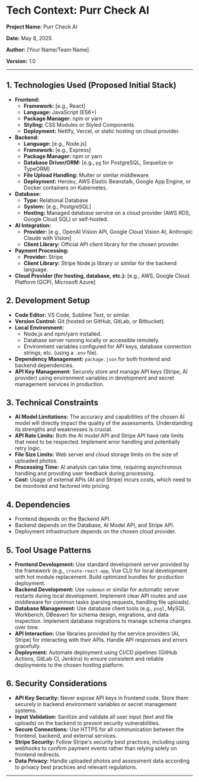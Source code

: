 # Tech Context: Purr Check AI

**Project Name:** Purr Check AI

**Date:** May 8, 2025

**Author:** [Your Name/Team Name]

**Version:** 1.0

---

## 1. Technologies Used (Proposed Initial Stack)

* **Frontend:**
    * **Framework:** [e.g., React]
    * **Language:** JavaScript (ES6+)
    * **Package Manager:** npm or yarn
    * **Styling:** CSS Modules or Styled Components
    * **Deployment:** Netlify, Vercel, or static hosting on cloud provider.
* **Backend:**
    * **Language:** [e.g., Node.js]
    * **Framework:** [e.g., Express]
    * **Package Manager:** npm or yarn
    * **Database Driver/ORM:** [e.g., `pg` for PostgreSQL, Sequelize or TypeORM]
    * **File Upload Handling:** Multer or similar middleware.
    * **Deployment:** Heroku, AWS Elastic Beanstalk, Google App Engine, or Docker containers on Kubernetes.
* **Database:**
    * **Type:** Relational Database
    * **System:** [e.g., PostgreSQL]
    * **Hosting:** Managed database service on a cloud provider (AWS RDS, Google Cloud SQL) or self-hosted.
* **AI Integration:**
    * **Provider:** [e.g., OpenAI Vision API, Google Cloud Vision AI, Anthropic Claude with Vision]
    * **Client Library:** Official API client library for the chosen provider.
* **Payment Processing:**
    * **Provider:** Stripe
    * **Client Library:** Stripe Node.js library or similar for the backend language.
* **Cloud Provider (for hosting, database, etc.):** [e.g., AWS, Google Cloud Platform (GCP), Microsoft Azure]

## 2. Development Setup

* **Code Editor:** VS Code, Sublime Text, or similar.
* **Version Control:** Git (hosted on GitHub, GitLab, or Bitbucket).
* **Local Environment:**
    * Node.js and npm/yarn installed.
    * Database server running locally or accessible remotely.
    * Environment variables configured for API keys, database connection strings, etc. (using a `.env` file).
* **Dependency Management:** `package.json` for both frontend and backend dependencies.
* **API Key Management:** Securely store and manage API keys (Stripe, AI provider) using environment variables in development and secret management services in production.

## 3. Technical Constraints

* **AI Model Limitations:** The accuracy and capabilities of the chosen AI model will directly impact the quality of the assessments. Understanding its strengths and weaknesses is crucial.
* **API Rate Limits:** Both the AI model API and Stripe API have rate limits that need to be respected. Implement error handling and potentially retry logic.
* **File Size Limits:** Web server and cloud storage limits on the size of uploaded photos.
* **Processing Time:** AI analysis can take time, requiring asynchronous handling and providing user feedback during processing.
* **Cost:** Usage of external APIs (AI and Stripe) incurs costs, which need to be monitored and factored into pricing.

## 4. Dependencies

* Frontend depends on the Backend API.
* Backend depends on the Database, AI Model API, and Stripe API.
* Deployment infrastructure depends on the chosen cloud provider.

## 5. Tool Usage Patterns

* **Frontend Development:** Use standard development server provided by the framework (e.g., `create-react-app`, Vue CLI) for local development with hot module replacement. Build optimized bundles for production deployment.
* **Backend Development:** Use `nodemon` or similar for automatic server restarts during local development. Implement clear API routes and use middleware for common tasks (parsing requests, handling file uploads).
* **Database Management:** Use database client tools (e.g., `psql`, MySQL Workbench, DBeaver) for schema design, migrations, and data inspection. Implement database migrations to manage schema changes over time.
* **API Interaction:** Use libraries provided by the service providers (AI, Stripe) for interacting with their APIs. Handle API responses and errors gracefully.
* **Deployment:** Automate deployment using CI/CD pipelines (GitHub Actions, GitLab CI, Jenkins) to ensure consistent and reliable deployments to the chosen hosting platform.

## 6. Security Considerations

* **API Key Security:** Never expose API keys in frontend code. Store them securely in backend environment variables or secret management systems.
* **Input Validation:** Sanitize and validate all user input (text and file uploads) on the backend to prevent security vulnerabilities.
* **Secure Connections:** Use HTTPS for all communication between the frontend, backend, and external services.
* **Stripe Security:** Follow Stripe's security best practices, including using webhooks to confirm payment events rather than relying solely on frontend redirects.
* **Data Privacy:** Handle uploaded photos and assessment data according to privacy best practices and relevant regulations.

---